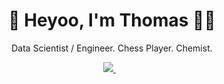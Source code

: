 <h1 align='center'>
  👋 Heyoo, I'm Thomas 👨‍💻
</h1>

<p align='center'>
  Data Scientist / Engineer. Chess Player. Chemist. 
</p>

<p align='center'>
  
  <a href="https://www.linkedin.com/in/thomas-jewson/">
    <img src="https://img.shields.io/badge/linkedin-%230077B5.svg?&style=for-the-badge&logo=linkedin&logoColor=white" />
  </a>&nbsp;&nbsp;
  
</p>

